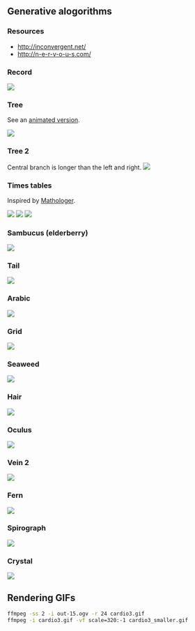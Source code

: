 ## Generative alogorithms

### Resources
- http://inconvergent.net/
- http://n-e-r-v-o-u-s.com/

### Record
![](img/record.png)

### Tree
See an [animated version](https://rawgit.com/deanturpin/Generative/master/tree.html).

![](img/tree.png)

### Tree 2
Central branch is longer than the left and right.
![](img/tree2.png)

### Times tables
Inspired by [Mathologer](https://t.co/bIaBHG5UqA).

![](img/cardio1.png)
![](img/timestables.png)
![](img/cardio3.gif)

### Sambucus (elderberry)
![](img/sambucus.png)

### Tail
![](img/tail.png)

### Arabic
![](img/arabic.png)

### Grid
![](img/grid.png)

### Seaweed
![](img/seaweed.png)

### Hair
![](img/hair.png)

### Oculus
![](img/oculus.png)

### Vein 2
![](img/vein2.png)

### Fern
![](img/fern.png)

### Spirograph
![](img/spirograph.png)

### Crystal
![](img/crystal.png)

## Rendering GIFs
```bash
ffmpeg -ss 2 -i out-15.ogv -r 24 cardio3.gif
ffmpeg -i cardio3.gif -vf scale=320:-1 cardio3_smaller.gif
```
